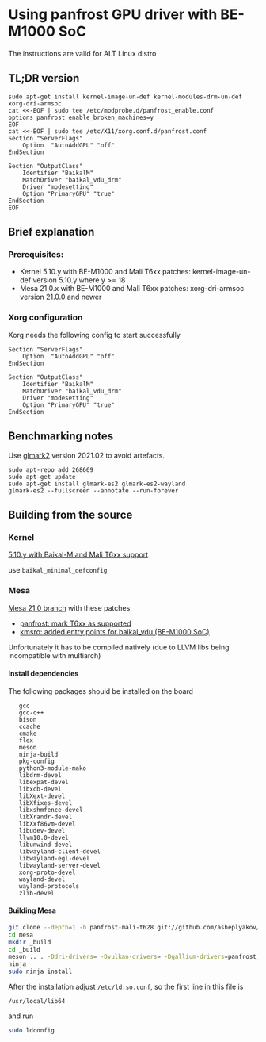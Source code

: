 # Using panfrost GPU driver with BE-M1000 SoC

The instructions are valid for ALT Linux distro

## TL;DR version

```
sudo apt-get install kernel-image-un-def kernel-modules-drm-un-def xorg-dri-armsoc
cat <<-EOF | sudo tee /etc/modprobe.d/panfrost_enable.conf
options panfrost enable_broken_machines=y
EOF
cat <<-EOF | sudo tee /etc/X11/xorg.conf.d/panfrost.conf
Section "ServerFlags"
	Option	"AutoAddGPU" "off"
EndSection

Section "OutputClass"
	Identifier "BaikalM"
	MatchDriver "baikal_vdu_drm"
	Driver "modesetting"
	Option "PrimaryGPU" "true"
EndSection
EOF
```

## Brief explanation

### Prerequisites:

* Kernel 5.10.y with BE-M1000 and Mali T6xx patches: kernel-image-un-def version 5.10.y where y >= 18
* Mesa 21.0.x with BE-M1000 and Mali T6xx patches: xorg-dri-armsoc version 21.0.0 and newer

### Xorg configuration

Xorg needs the following config to start successfully


```
Section "ServerFlags"
	Option	"AutoAddGPU" "off"
EndSection

Section "OutputClass"
	Identifier "BaikalM"
	MatchDriver "baikal_vdu_drm"
	Driver "modesetting"
	Option "PrimaryGPU" "true"
EndSection
```

## Benchmarking notes

Use [glmark2](https://github.com/glmark2/glmark2) version 2021.02 to avoid artefacts.

```
sudo apt-repo add 268669
sudo apt-get update
sudo apt-get install glmark-es2 glmark-es2-wayland
glmark-es2 --fullscreen --annotate --run-forever
```

## Building from the source

### Kernel

[5.10.y with Baikal-M and Mali T6xx support](https://github.com/asheplyakov/linux/tree/baikalm-5.10.y)

use `baikal_minimal_defconfig`

### Mesa

[Mesa 21.0 branch](https://github.com/mesa3d/mesa/tree/21.0) with these patches

* [panfrost: mark T6xx as supported](http://git.altlinux.org/gears/M/Mesa.git?p=Mesa.git;a=patch;h=046df28d274ca1632b17febfed1d185dc61eee8b)
* [kmsro: added entry points for baikal_vdu (BE-M1000 SoC)](http://git.altlinux.org/gears/M/Mesa.git?p=Mesa.git;a=patch;h=aa7f229d6574d7d4358b95aee8fda3d68446195c)

Unfortunately it has to be compiled natively (due to LLVM libs being incompatible
with multiarch)

#### Install dependencies

The following packages should be installed on the board

```
   gcc
   gcc-c++
   bison
   ccache
   cmake
   flex
   meson
   ninja-build
   pkg-config
   python3-module-mako
   libdrm-devel
   libexpat-devel
   libxcb-devel
   libXext-devel
   libXfixes-devel
   libxshmfence-devel
   libXrandr-devel
   libXxf86vm-devel
   libudev-devel
   llvm10.0-devel
   libunwind-devel
   libwayland-client-devel
   libwayland-egl-devel
   libwayland-server-devel
   xorg-proto-devel
   wayland-devel
   wayland-protocols
   zlib-devel
```

#### Building Mesa


```bash
git clone --depth=1 -b panfrost-mali-t628 git://github.com/asheplyakov/mesa.git
cd mesa
mkdir _build
cd _build
meson .. . -Ddri-drivers= -Dvulkan-drivers= -Dgallium-drivers=panfrost,kmsro
ninja
sudo ninja install
```

After the installation adjust `/etc/ld.so.conf`, so the first line
in this file is

```
/usr/local/lib64
```

and run

```bash
sudo ldconfig
```
